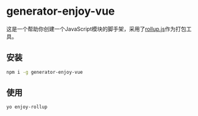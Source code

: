 #  generator-enjoy-vue

这是一个帮助你创建一个JavaScript模块的脚手架，采用了[rollup.js](https://rollupjs.org/)作为打包工具。

## 安装

``` bash
npm i -g generator-enjoy-vue
```

## 使用

```
yo enjoy-rollup
```